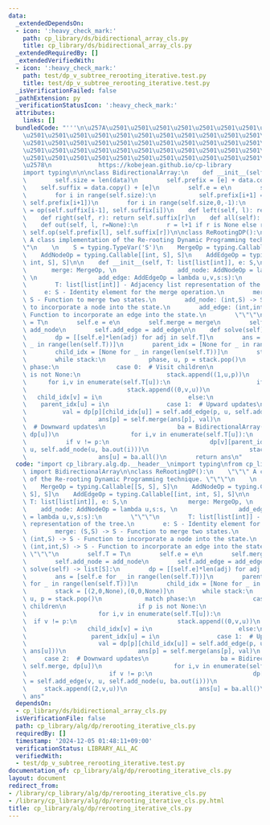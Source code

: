 ```yaml
---
data:
  _extendedDependsOn:
  - icon: ':heavy_check_mark:'
    path: cp_library/ds/bidirectional_array_cls.py
    title: cp_library/ds/bidirectional_array_cls.py
  _extendedRequiredBy: []
  _extendedVerifiedWith:
  - icon: ':heavy_check_mark:'
    path: test/dp_v_subtree_rerooting_iterative.test.py
    title: test/dp_v_subtree_rerooting_iterative.test.py
  _isVerificationFailed: false
  _pathExtension: py
  _verificationStatusIcon: ':heavy_check_mark:'
  attributes:
    links: []
  bundledCode: "'''\n\u257A\u2501\u2501\u2501\u2501\u2501\u2501\u2501\u2501\u2501\u2501\
    \u2501\u2501\u2501\u2501\u2501\u2501\u2501\u2501\u2501\u2501\u2501\u2501\u2501\
    \u2501\u2501\u2501\u2501\u2501\u2501\u2501\u2501\u2501\u2501\u2501\u2501\u2501\
    \u2501\u2501\u2501\u2501\u2501\u2501\u2501\u2501\u2501\u2501\u2501\u2501\u2501\
    \u2501\u2501\u2501\u2501\u2501\u2501\u2501\u2501\u2501\u2501\u2501\u2501\u2501\
    \u2578\n             https://kobejean.github.io/cp-library               \n'''\n\
    import typing\n\n\nclass BidirectionalArray:\n    def __init__(self, e, op, data):\n\
    \        self.size = len(data)\n        self.prefix = [e] + data.copy()\n    \
    \    self.suffix = data.copy() + [e]\n        self.e = e\n        self.op = op\n\
    \        for i in range(self.size):\n            self.prefix[i+1] = op(self.prefix[i],\
    \ self.prefix[i+1])\n        for i in range(self.size,0,-1):\n            self.suffix[i-1]\
    \ = op(self.suffix[i-1], self.suffix[i])\n    def left(self, l): return self.prefix[l]\n\
    \    def right(self, r): return self.suffix[r]\n    def all(self): return self.prefix[-1]\n\
    \    def out(self, l, r=None):\n        r = l+1 if r is None else r\n        return\
    \ self.op(self.prefix[l], self.suffix[r])\n\nclass ReRootingDP():\n    \"\"\"\
    \ A class implementation of the Re-rooting Dynamic Programming technique. \"\"\
    \"\n    \n    S = typing.TypeVar('S')\n    MergeOp = typing.Callable[[S, S], S]\n\
    \    AddNodeOp = typing.Callable[[int, S], S]\n    AddEdgeOp = typing.Callable[[int,\
    \ int, S], S]\n\n    def __init__(self, T: list[list[int]], e: S,\n          \
    \       merge: MergeOp, \n                 add_node: AddNodeOp = lambda u,s:s,\
    \ \n                 add_edge: AddEdgeOp = lambda u,v,s:s):\n        \"\"\"\n\
    \        T: list[list[int]] - Adjacency list representation of the tree.\n   \
    \     e: S - Identity element for the merge operation.\n        merge: (S,S) ->\
    \ S - Function to merge two states.\n        add_node: (int,S) -> S - Function\
    \ to incorporate a node into the state.\n        add_edge: (int,int,S) -> S -\
    \ Function to incorporate an edge into the state.\n        \"\"\"\n        self.T\
    \ = T\n        self.e = e\n        self.merge = merge\n        self.add_node =\
    \ add_node\n        self.add_edge = add_edge\n\n    def solve(self) -> list[S]:\n\
    \        dp = [[self.e]*len(adj) for adj in self.T]\n        ans = [self.e for\
    \ _ in range(len(self.T))]\n        parent_idx = [None for _ in range(len(self.T))]\n\
    \        child_idx = [None for _ in range(len(self.T))]\n        stack = [(2,0,None),(0,0,None)]\n\
    \        while stack:\n            phase, u, p = stack.pop()\n            match\
    \ phase:\n                case 0:  # Visit children\n                    if p\
    \ is not None:\n                        stack.append((1,u,p))\n              \
    \      for i,v in enumerate(self.T[u]):\n                        if v != p:\n\
    \                            stack.append((0,v,u))\n                         \
    \   child_idx[v] = i\n                        else:\n                        \
    \    parent_idx[u] = i\n                case 1:  # Upward updates\n          \
    \          val = dp[p][child_idx[u]] = self.add_edge(p, u, self.add_node(u, ans[u]))\n\
    \                    ans[p] = self.merge(ans[p], val)\n                case 2:\
    \  # Downward updates\n                    ba = BidirectionalArray(self.e, self.merge,\
    \ dp[u])\n                    for i,v in enumerate(self.T[u]):\n             \
    \           if v != p:\n                            dp[v][parent_idx[v]] = self.add_edge(v,\
    \ u, self.add_node(u, ba.out(i)))\n                            stack.append((2,v,u))\n\
    \                    ans[u] = ba.all()\n        return ans\n"
  code: "import cp_library.alg.dp.__header__\nimport typing\nfrom cp_library.ds.bidirectional_array_cls\
    \ import BidirectionalArray\n\nclass ReRootingDP():\n    \"\"\" A class implementation\
    \ of the Re-rooting Dynamic Programming technique. \"\"\"\n    \n    S = typing.TypeVar('S')\n\
    \    MergeOp = typing.Callable[[S, S], S]\n    AddNodeOp = typing.Callable[[int,\
    \ S], S]\n    AddEdgeOp = typing.Callable[[int, int, S], S]\n\n    def __init__(self,\
    \ T: list[list[int]], e: S,\n                 merge: MergeOp, \n             \
    \    add_node: AddNodeOp = lambda u,s:s, \n                 add_edge: AddEdgeOp\
    \ = lambda u,v,s:s):\n        \"\"\"\n        T: list[list[int]] - Adjacency list\
    \ representation of the tree.\n        e: S - Identity element for the merge operation.\n\
    \        merge: (S,S) -> S - Function to merge two states.\n        add_node:\
    \ (int,S) -> S - Function to incorporate a node into the state.\n        add_edge:\
    \ (int,int,S) -> S - Function to incorporate an edge into the state.\n       \
    \ \"\"\"\n        self.T = T\n        self.e = e\n        self.merge = merge\n\
    \        self.add_node = add_node\n        self.add_edge = add_edge\n\n    def\
    \ solve(self) -> list[S]:\n        dp = [[self.e]*len(adj) for adj in self.T]\n\
    \        ans = [self.e for _ in range(len(self.T))]\n        parent_idx = [None\
    \ for _ in range(len(self.T))]\n        child_idx = [None for _ in range(len(self.T))]\n\
    \        stack = [(2,0,None),(0,0,None)]\n        while stack:\n            phase,\
    \ u, p = stack.pop()\n            match phase:\n                case 0:  # Visit\
    \ children\n                    if p is not None:\n                        stack.append((1,u,p))\n\
    \                    for i,v in enumerate(self.T[u]):\n                      \
    \  if v != p:\n                            stack.append((0,v,u))\n           \
    \                 child_idx[v] = i\n                        else:\n          \
    \                  parent_idx[u] = i\n                case 1:  # Upward updates\n\
    \                    val = dp[p][child_idx[u]] = self.add_edge(p, u, self.add_node(u,\
    \ ans[u]))\n                    ans[p] = self.merge(ans[p], val)\n           \
    \     case 2:  # Downward updates\n                    ba = BidirectionalArray(self.e,\
    \ self.merge, dp[u])\n                    for i,v in enumerate(self.T[u]):\n \
    \                       if v != p:\n                            dp[v][parent_idx[v]]\
    \ = self.add_edge(v, u, self.add_node(u, ba.out(i)))\n                       \
    \     stack.append((2,v,u))\n                    ans[u] = ba.all()\n        return\
    \ ans"
  dependsOn:
  - cp_library/ds/bidirectional_array_cls.py
  isVerificationFile: false
  path: cp_library/alg/dp/rerooting_iterative_cls.py
  requiredBy: []
  timestamp: '2024-12-05 01:48:11+09:00'
  verificationStatus: LIBRARY_ALL_AC
  verifiedWith:
  - test/dp_v_subtree_rerooting_iterative.test.py
documentation_of: cp_library/alg/dp/rerooting_iterative_cls.py
layout: document
redirect_from:
- /library/cp_library/alg/dp/rerooting_iterative_cls.py
- /library/cp_library/alg/dp/rerooting_iterative_cls.py.html
title: cp_library/alg/dp/rerooting_iterative_cls.py
---
```

